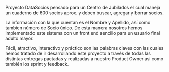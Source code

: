 Proyecto DataSocios pensado para un Centro de Jubilados el cual maneja un cuaderno de 600 socios aprox. y deben buscar, agregar y borrar socios.

La información con la que cuentan es el Nombre y Apellido, así como tambien número de Socio único. De esta manera nosotros hemos implementado este sistema con un front end sencillo para un usuario final adulto mayor.

Fácil, atractivo, interactivo y práctico son las palabras claves con las cuales hemos tratado de ir desarrollando este proyecto a través de todas las distintas entregas pactadas y realizadas a nuestro Product Owner asi como también los sprint y feedback.   
